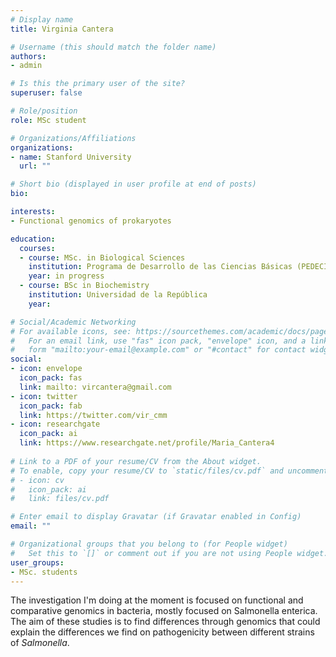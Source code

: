 ```yaml
---
# Display name
title: Virginia Cantera

# Username (this should match the folder name)
authors:
- admin

# Is this the primary user of the site?
superuser: false

# Role/position
role: MSc student

# Organizations/Affiliations
organizations:
- name: Stanford University
  url: ""

# Short bio (displayed in user profile at end of posts)
bio: 

interests:
- Functional genomics of prokaryotes

education:
  courses:
  - course: MSc. in Biological Sciences
    institution: Programa de Desarrollo de las Ciencias Básicas (PEDECIBA)
    year: in progress
  - course: BSc in Biochemistry 
    institution: Universidad de la República 
    year: 

# Social/Academic Networking
# For available icons, see: https://sourcethemes.com/academic/docs/page-builder/#icons
#   For an email link, use "fas" icon pack, "envelope" icon, and a link in the
#   form "mailto:your-email@example.com" or "#contact" for contact widget.
social:
- icon: envelope
  icon_pack: fas
  link: mailto: vircantera@gmail.com
- icon: twitter
  icon_pack: fab
  link: https://twitter.com/vir_cmm
- icon: researchgate  
  icon_pack: ai
  link: https://www.researchgate.net/profile/Maria_Cantera4
  
# Link to a PDF of your resume/CV from the About widget.
# To enable, copy your resume/CV to `static/files/cv.pdf` and uncomment the lines below.
# - icon: cv
#   icon_pack: ai
#   link: files/cv.pdf

# Enter email to display Gravatar (if Gravatar enabled in Config)
email: ""

# Organizational groups that you belong to (for People widget)
#   Set this to `[]` or comment out if you are not using People widget.
user_groups:
- MSc. students
---
```


The investigation I'm doing at the moment is focused on functional and comparative genomics in bacteria, mostly focused on Salmonella enterica. The aim of these studies is to find differences through genomics that could explain the differences we find on pathogenicity between different strains of *Salmonella*.
